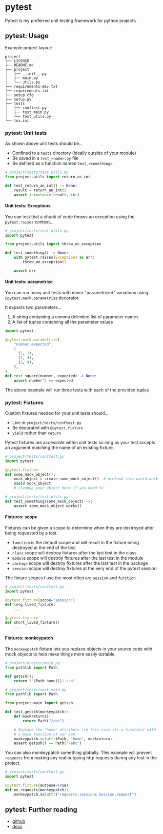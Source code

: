 # pytest

Pytest is my preferred unit testing framework for python projects

## pytest: Usage

Example project layout:

```console
project
├── LICENSE
├── README.md
├── project
│   ├── __init__.py
│   ├── main.py
│   └── utils.py
├── requirements-dev.txt
├── requirements.txt
├── setup.cfg
├── setup.py
├── tests
│   ├── conftest.py
│   ├── test_main.py
│   └── test_utils.py
└── tox.ini
```

### pytest: Unit tests

As shown above unit tests should be...

* Confined to a `tests` directory (ideally outside of your module)
* Be saved in a `test_<name>.py` file
* Be defined as a function named `test_<something>`

```python
# project/tests/test_utils.py
from project.utils import return_an_int

def test_return_an_int() -> None:
    result = return_an_int()
    assert isinstance(result, int)
```

#### Unit tests: Exceptions

You can test that a chunk of code throws an exception using the `pytest.raises` context...

```python
# project/tests/test_utils.py
import pytest

from project.utils import throw_an_exception

def test_something() -> None:
    with pytest.raises(Exception) as err:
        throw_an_exception()

    assert err
```

#### Unit tests: parametrize

You can run many unit tests with minor "parametrized" variations using `@pytest.mark.parametrize`
decorator.

It expects two parameters...

1. A string containing a comma delimited list of parameter names
1. A list of tuples containing all the parameter values

```python
import pytest

@pytest.mark.parametrize(
    "number,expected",
    [
      (1, 1),
      (2, 4),
      (3, 9),
    ],
)
def test_square(number, expected) -> None:
    assert number^2 == expected
```

The above example will run three tests with each of the provided tuples

### pytest: Fixtures

Custom fixtures needed for your unit tests should...

* Live in `project/tests/conftest.py`
* Be decorated with `@pytest.fixture`
* `yield` rather than `return`

Pytest fixtures are accessible within unit tests so long as your test accepts an
argument matching the name of an existing fixture.

```python
# project/tests/conftest.py
import pytest

@pytest.fixture
def some_mock_object():
    mock_object = create_some_mock_object()  # pretend this would work
    yield mock_object
    # cleanup your object here if you need to

# project/tests/test_utils.py
def test_something(some_mock_object) ->:
    assert some_mock_object.works()
```

#### Fixtures: scope

Fixtures can be given a scope to determine when they are destroyed after being
requested by a test.

* `function` is the default scope and will result in the fixture being destroyed
  at the end of the test
* `class` scope will destroy fixtures after the last test in the class
* `module` scope will destroy fixtures after the last test in the module
* `package` scope will destroy fixtures after the last test in the package
* `session` scope will destroy fixtures at the very end of the pytest session

The fixture scopes I use the most often are `session` and `function`

```python
# project/tests/conftest.py
import pytest

@pytest.fixture(scope="session")
def long_lived_fixture:
    ...

@pytest.fixture
def short_lived_fixture()
    ...
```

#### Fixtures: monkeypatch

The `monkeypatch` fixture lets you replace objects in your source code with mock
objects to help make things more easily testable.

```python
# project/project/main.py
from pathlib import Path

def getssh():
    return f"{Path.home()}/.ssh"

# project/tests/test_main.py
from pathlib import Path

from project.main import getssh

def test_getssh(monkeypatch):
    def mockreturn():
        return Path("/abc")

    # Replace the "home" attribute (in this case its a function) with
    # a mock function of our own
    monkeypatch.setattr(Path, "home", mockreturn)
    assert getssh() == Path("/abc")
```

You can also monkeypatch something globally. This example will prevent `requests`
from making any real outgoing http requests during any test in the project.

```python
# project/tests/conftest.py
import pytest

@pytest.fixture(autouse=True)
def no_requests(monkeypatch):
    monkeypatch.delattr("requests.sessions.Session.request")
```

## pytest: Further reading

* [github][github]
* [docs][docs]

[github]:http://github.com/pytest-dev/pytest "http://github.com/pytest-dev/pytest"
[docs]:https://docs.pytest.org/en/stable/contents.html "https://docs.pytest.org/en/stable/contents.html"
